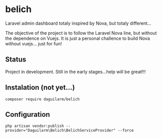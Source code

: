 # belich
Laravel admin dashboard totaly inspired by Nova, but totaly different...

The objective of the project is to follow the Laravel Nova line, but without the dependence on Vuejs. It is just a personal challence to build Nova without vuejs... just for fun!

## Status 

Project in development. Still in the early stages...help will be great!!!

## Instalation (not yet...)

`composer require daguilarm/belich`

## Configuration 

`php artisan vendor:publish --provider="Daguilarm\Belich\BelichServiceProvider" --force`
